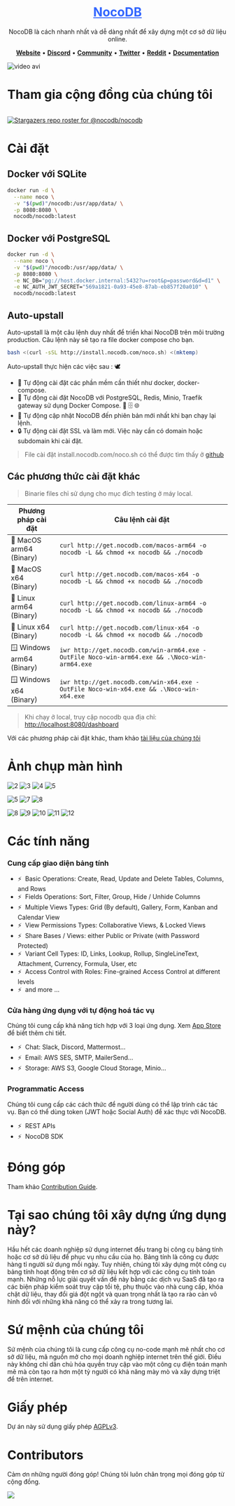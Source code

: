 <h1 align="center" style="border-bottom: none">
    <div>
        <a style="color:#36f" href="https://www.nocodb.com">
            NocoDB
        </a>
    </div>
</h1>

<p align="center">
NocoDB là cách nhanh nhất và dễ dàng nhất để xây dựng một cơ sở dữ liệu online.
</p>


<p align="center">
    <a href="http://www.nocodb.com"><b>Website</b></a> •
    <a href="https://discord.gg/5RgZmkW"><b>Discord</b></a> •
    <a href="https://community.nocodb.com/"><b>Community</b></a> •
    <a href="https://twitter.com/nocodb"><b>Twitter</b></a> •
    <a href="https://www.reddit.com/r/NocoDB/"><b>Reddit</b></a> •
    <a href="https://docs.nocodb.com/"><b>Documentation</b></a>
</p>

![video avi](https://github.com/nocodb/nocodb/assets/86527202/e2fad786-f211-4dcb-9bd3-aaece83a6783)

# Tham gia cộng đồng của chúng tôi

<a href="https://discord.gg/5RgZmkW" target="_blank">
<img src="https://discordapp.com/api/guilds/661905455894888490/widget.png?style=banner3" alt="">
</a>

[![Stargazers repo roster for @nocodb/nocodb](http://reporoster.com/stars/nocodb/nocodb)](https://github.com/nocodb/nocodb/stargazers)

# Cài đặt

## Docker với SQLite

```bash 
docker run -d \
  --name noco \
  -v "$(pwd)"/nocodb:/usr/app/data/ \
  -p 8080:8080 \
  nocodb/nocodb:latest
  ```

## Docker với PostgreSQL
```bash
docker run -d \
  --name noco \
  -v "$(pwd)"/nocodb:/usr/app/data/ \
  -p 8080:8080 \
  -e NC_DB="pg://host.docker.internal:5432?u=root&p=password&d=d1" \
  -e NC_AUTH_JWT_SECRET="569a1821-0a93-45e8-87ab-eb857f20a010" \
  nocodb/nocodb:latest
  ```

## Auto-upstall
Auto-upstall là một câu lệnh duy nhất để triển khai NocoDB trên môi trường production.
Câu lệnh này sẽ tạo ra file docker compose cho bạn.

```bash
bash <(curl -sSL http://install.nocodb.com/noco.sh) <(mktemp)
```

Auto-upstall thực hiện các việc sau : 🕊
- 🐳 Tự động cài đặt các phần mềm cần thiết như docker, docker-compose.
- 🚀 Tự động cài đặt NocoDB với PostgreSQL, Redis, Minio, Traefik gateway sử dụng Docker Compose. 🐘 🗄️ 🌐
- 🔄 Tự động cập nhật NocoDB đến phiên bản mới nhất khi bạn chạy lại lệnh.
- 🔒 Tự động cài đặt SSL và làm mới. Việc này cần có domain hoặc subdomain khi cài đặt.
> File cài đặt install.nocodb.com/noco.sh có thể được tìm thấy ở [github](https://raw.githubusercontent.com/nocodb/nocodb/develop/docker-compose/1_Auto_Upstall/noco.sh)


## Các phương thức cài đặt khác

> Binarie files chỉ sử dụng cho mục đích testing ở máy local.

Phương pháp cài đặt               |Câu lệnh cài đặt                                                                                                                                                                                                                                                                                                                                                         |
|-------------------------------|----------------------------------------------------------------------------------------------------------------------------------------------------------------------------------------------------------------------------------------------------------------------------------------------------------------------------------------------------------------------------|
| 🍏 MacOS arm64 <br>(Binary)   | `curl http://get.nocodb.com/macos-arm64 -o nocodb -L && chmod +x nocodb && ./nocodb`                                                                                                                                                                                                                                                                                       |
| 🍏 MacOS x64 <br>(Binary)     | `curl http://get.nocodb.com/macos-x64 -o nocodb -L && chmod +x nocodb && ./nocodb`                                                                                                                                                                                                                                                                                         |
| 🐧 Linux arm64 <br>(Binary)   | `curl http://get.nocodb.com/linux-arm64 -o nocodb -L && chmod +x nocodb && ./nocodb`                                                                                                                                                                                                                                                                                       |
| 🐧 Linux x64 <br>(Binary)     | `curl http://get.nocodb.com/linux-x64 -o nocodb -L && chmod +x nocodb && ./nocodb`                                                                                                                                                                                                                                                                                         |
| 🪟 Windows arm64 <br>(Binary) | `iwr http://get.nocodb.com/win-arm64.exe -OutFile Noco-win-arm64.exe && .\Noco-win-arm64.exe`                                                                                                                                                                                                                                                                                    |
| 🪟 Windows x64 <br>(Binary)   | `iwr http://get.nocodb.com/win-x64.exe -OutFile Noco-win-x64.exe && .\Noco-win-x64.exe`                                                                                                                                                                                                                                                                                          |


> Khi chạy ở local, truy cập nocodb qua địa chỉ: [http://localhost:8080/dashboard](http://localhost:8080/dashboard)

Với các phương pháp cài đặt khác, tham khảo [tài liệu của chúng tôi](https://docs.nocodb.com/category/installation)

# Ảnh chụp màn hình
![2](https://github.com/nocodb/nocodb/assets/86527202/a127c05e-2121-4af2-a342-128e0e2d0291)
![3](https://github.com/nocodb/nocodb/assets/86527202/674da952-8a06-4848-a0e8-a7b02d5f5c88)
![4](https://github.com/nocodb/nocodb/assets/86527202/cbc5152a-9caf-4f77-a8f7-92a9d06d025b)
![5](https://github.com/nocodb/nocodb/assets/86527202/dc75dfdc-c486-4f5a-a853-2a8f9e6b569a)

![5](https://user-images.githubusercontent.com/35857179/194844886-a17006e0-979d-493f-83c4-0e72f5a9b716.png)
![7](https://github.com/nocodb/nocodb/assets/86527202/be64e619-7295-43e2-aa95-cace4462b17f)
![8](https://github.com/nocodb/nocodb/assets/86527202/4538bf5a-371f-4ec1-a867-8197e5824286)

![8](https://user-images.githubusercontent.com/35857179/194844893-82d5e21b-ae61-41bd-9990-31ad659bf490.png)
![9](https://user-images.githubusercontent.com/35857179/194844897-cfd79946-e413-4c97-b16d-eb4d7678bb79.png)
![10](https://user-images.githubusercontent.com/35857179/194844902-c0122570-0dd5-41cf-a26f-6f8d71fefc99.png)
![11](https://user-images.githubusercontent.com/35857179/194844903-c1e47f40-e782-4f5d-8dce-6449cc70b181.png)
![12](https://user-images.githubusercontent.com/35857179/194844907-09277d3e-cbbf-465c-9165-6afc4161e279.png)

# Các tính năng

### Cung cấp giao diện bảng tính

- ⚡ &nbsp;Basic Operations: Create, Read, Update and Delete Tables, Columns, and Rows
- ⚡ &nbsp;Fields Operations: Sort, Filter, Group, Hide / Unhide Columns
- ⚡ &nbsp;Multiple Views Types: Grid (By default), Gallery, Form, Kanban and Calendar View
- ⚡ &nbsp;View Permissions Types: Collaborative Views, & Locked Views
- ⚡ &nbsp;Share Bases / Views: either Public or Private (with Password Protected)
- ⚡ &nbsp;Variant Cell Types: ID, Links, Lookup, Rollup, SingleLineText, Attachment, Currency, Formula, User, etc
- ⚡ &nbsp;Access Control with Roles: Fine-grained Access Control at different levels
- ⚡ &nbsp;and more ...

### Cửa hàng ứng dụng với tự động hoá tác vụ

Chúng tôi cung cấp khả năng tích hợp với 3 loại ứng dụng. Xem <a href="https://docs.nocodb.com/account-settings/oss-specific-details/#app-store" target="_blank">App Store</a> để biết thêm chi tiết.

- ⚡ &nbsp;Chat: Slack, Discord, Mattermost...
- ⚡ &nbsp;Email: AWS SES, SMTP, MailerSend...
- ⚡ &nbsp;Storage: AWS S3, Google Cloud Storage, Minio...

### Programmatic Access

Chúng tôi cung cấp các cách thức để người dùng có thể lập trình các tác vụ. Bạn có thể dùng token (JWT hoặc Social Auth) để xác thực với NocoDB.

- ⚡ &nbsp;REST APIs
- ⚡ &nbsp;NocoDB SDK

# Đóng góp

Tham khảo [Contribution Guide](https://github.com/nocodb/nocodb/blob/master/.github/CONTRIBUTING.md).

# Tại sao chúng tôi xây dựng ứng dụng này?

Hầu hết các doanh nghiệp sử dụng internet đều trang bị công cụ bảng tính hoặc cơ sở dũ liệu để phục vụ nhu cầu của họ.
Bảng tính là công cụ được hàng tỉ người sử dụng mỗi ngày.
Tuy nhiên, chúng tôi xây dựng một công cụ bảng tính hoạt động trên cơ sở dữ liệu kết hợp với các công cụ tính toán mạnh.
Những nỗ lực giải quyết vấn đề này bằng các dịch vụ SaaS đã tạo ra các biện pháp kiểm soát truy cập tồi tệ, phụ thuộc vào nhà cung cấp, khóa chặt dữ liệu, thay đổi giá đột ngột và quan trọng nhất là tạo ra rào cản vô hình đối với những khả năng có thể xảy ra trong tương lai.

# Sứ mệnh của chúng tôi

Sứ mệnh của chúng tôi là cung cấp công cụ no-code mạnh mẽ nhất cho cơ sở dữ liệu, mã nguồn mở cho mọi doanh nghiệp internet trên thế giới.
Điều này không chỉ dân chủ hóa quyền truy cập vào một công cụ điện toán mạnh mẽ mà còn tạo ra hơn một tỷ người có khả năng mày mò và xây dựng triệt để trên internet.

# Giấy phép

<p>
Dự án này sử dụng giấy phép <a href="./LICENSE">AGPLv3</a>.
</p>

# Contributors

Cảm ơn những người đóng góp! Chúng tôi luôn chân trọng mọi đóng góp từ cộng đồng.

<a href="https://github.com/nocodb/nocodb/graphs/contributors">
  <img src="https://contrib.rocks/image?repo=nocodb/nocodb" />
</a>
